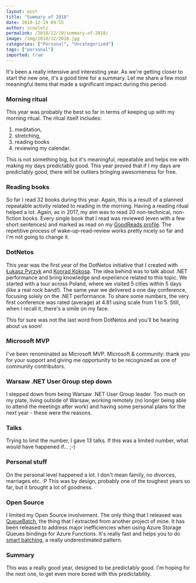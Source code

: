 ```yaml
---
layout: post
title: "Summary of 2018"
date: 2018-12-19 09:55
author: scooletz
permalink: /2018/12/19/summary-of-2018/
image: /img/2018/12/2018.jpg
categories: ["Personal", "Uncategorized"]
tags: ["personal"]
imported: true
---
```


It's been a really intensive and interesting year. As we're getting closer to start the new one, it's a good time for a summary. Let me share a few most meaningful items that made a significant impact during this period.

### Morning ritual

This year was probably the best so far in terms of keeping up with my morning ritual. The ritual itself includes:

1. meditation,
1. stretching,
1. reading books
1. reviewing my calendar.

This is not something big, but it's meaningful, repeatable and helps me with making my days predictably good. This year proved that if I my days are predictably good, there will be outliers bringing awesomeness for free.

### Reading books

So far I read 32 books during this year. Again, this is a result of a planned repeatable activity related to reading in the morning. Having a reading ritual helped a lot. Again, as in 2017, my aim was to read 20 non-technical, non-fiction books. Every single book that I read was reviewed (even with a few short sentences) and marked as read on my [GoodReads profile](https://www.goodreads.com/Scooletz). The repetitive process of wake-up-read-review works pretty nicely so far and I'm not going to change it.

### DotNetos

This year was the first year of the DotNetos initiative that I created with [Łukasz Pyrzyk](https://twitter.com/lukaszpyrzyk) and [Konrad Kokosa](https://twitter.com/konradkokosa). The idea behind was to talk about .NET performance and bring knowledge and experience related to this topic. We started with a tour across Poland, where we visited 5 cities within 5 days (like a real rock band!). The same year we delivered a one day conference, focusing solely on the .NET performance. To share some numbers, the very first conference was rated (average) at 4.81 using scale from 1 to 5. Still, when I recall it, there's a smile on my face.

This for sure was not the last word from DotNetos and you'll be hearing about us soon!

### Microsoft MVP

I've been renominated as Microsoft MVP. Microsoft & community: thank you for your support and giving me opportunity to be recognized as one of community contributors.

### Warsaw .NET User Group step down

I stepped down from being Warsaw .NET User Group leader. Too much on my plate, living outside of Warsaw, working remotely (no longer being able to attend the meetings after work) and having some personal plans for the next year - these were the reasons.

### Talks

Trying to limit the number, I gave 13 talks. If this was a limited number, what would have happened if... ;-)

### Personal stuff

On the personal level happened a lot. I don't mean family, no divorces, marriages etc. :P This was by design, probably one of the toughest years so far, but it brought a lot of goodness.

### Open Source

I limited my Open Source involvement. The only thing that I released was [QueueBatch](https://github.com/Scooletz/QueueBatch), the thing that I extracted from another project of mine. It has been released to address major inefficiencies when using Azure Storage Queues bindings for Azure Functions. It's really fast and helps you to do [smart batching](http://blog.scooletz.com/2018/01/22/the-batch-is-dead-long-live-the-smart-batch/), a really underestimated pattern.

### Summary

This was a really good year, designed to be predictably good. I'm hoping for the next one, to get even more bored with this predictability.
